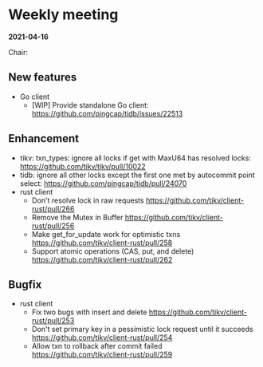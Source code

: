 # Weekly meeting

**2021-04-16**

Chair:

## New features

* Go client
  * [WIP] Provide standalone Go client: https://github.com/pingcap/tidb/issues/22513

## Enhancement

* tikv: txn_types: ignore all locks if get with MaxU64 has resolved locks: https://github.com/tikv/tikv/pull/10022
* tidb: ignore all other locks except the first one met by autocommit point select: https://github.com/pingcap/tidb/pull/24070
* rust client
  * Don't resolve lock in raw requests https://github.com/tikv/client-rust/pull/266
  * Remove the Mutex in Buffer https://github.com/tikv/client-rust/pull/256
  * Make get_for_update work for optimistic txns https://github.com/tikv/client-rust/pull/258
  * Support atomic operations (CAS, put, and delete) https://github.com/tikv/client-rust/pull/262

## Bugfix
* rust client
  * Fix two bugs with insert and delete https://github.com/tikv/client-rust/pull/253
  * Don't set primary key in a pessimistic lock request until it succeeds https://github.com/tikv/client-rust/pull/254
  * Allow txn to rollback after commit failed https://github.com/tikv/client-rust/pull/259
